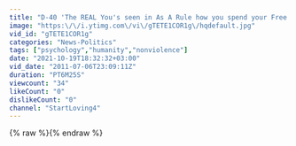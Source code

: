 ```yaml
---
title: "D-40 'The REAL You's seen in As A Rule how you spend your Free Time.' SL"
image: "https:\/\/i.ytimg.com\/vi\/gTETE1COR1g\/hqdefault.jpg"
vid_id: "gTETE1COR1g"
categories: "News-Politics"
tags: ["psychology","humanity","nonviolence"]
date: "2021-10-19T18:32:32+03:00"
vid_date: "2011-07-06T23:09:11Z"
duration: "PT6M25S"
viewcount: "34"
likeCount: "0"
dislikeCount: "0"
channel: "StartLoving4"
---
```

{% raw %}{% endraw %}

